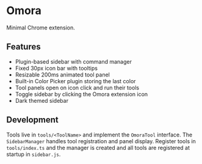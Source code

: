 # Omora

Minimal Chrome extension.

## Features

- Plugin-based sidebar with command manager
- Fixed 30px icon bar with tooltips
- Resizable 200ms animated tool panel
- Built-in Color Picker plugin storing the last color
- Tool panels open on icon click and run their tools
- Toggle sidebar by clicking the Omora extension icon
- Dark themed sidebar

## Development

Tools live in `tools/<ToolName>` and implement the `OmoraTool` interface. The `SidebarManager` handles tool registration and panel display. Register tools in `tools/index.ts` and the manager is created and all tools are registered at startup in `sidebar.js`.

